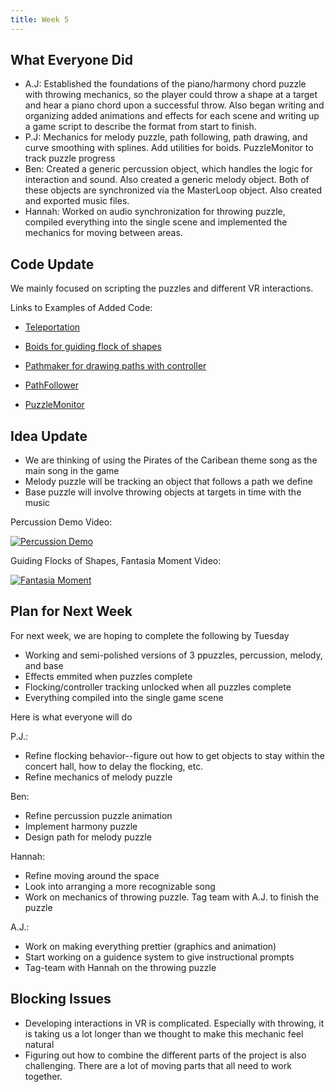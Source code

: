 ```yaml
---
title: Week 5
---
```


## What Everyone Did
* A.J: Established the foundations of the piano/harmony chord puzzle with throwing mechanics, so the player could throw a shape at a target and hear a piano chord upon a successful throw. Also began writing and organizing added animations and effects for each scene and writing up a game script to describe the format from start to finish.
* P.J: Mechanics for melody puzzle, path following, path drawing, and curve smoothing with splines. Add utilities for boids. PuzzleMonitor to track puzzle progress
* Ben: Created a generic percussion object, which handles the logic for interaction and sound.  Also created a generic melody object.  Both of these objects are synchronized via the MasterLoop object.  Also created and exported music files.
* Hannah: Worked on audio synchronization for throwing puzzle, compiled everything into the single scene and implemented the mechanics for moving between areas.

## Code Update
We mainly focused on scripting the puzzles and different VR interactions.

Links to Examples of Added Code:
* [Teleportation](https://github.com/UWRealityLab/vrcapstone19sp-team7/tree/master/PhantasiaConductor/Assets/Scripts/Teleporting)
* [Boids for guiding flock of shapes](https://github.com/UWRealityLab/vrcapstone19sp-team7/blob/master/PhantasiaConductor/Assets/Scripts/Boids/Boid.cs)
* [Pathmaker for drawing paths with controller](https://github.com/UWRealityLab/vrcapstone19sp-team7/blob/master/PhantasiaConductor/Assets/Scripts/PathMaker.cs)
* [PathFollower](https://github.com/UWRealityLab/vrcapstone19sp-team7/blob/master/PhantasiaConductor/Assets/Scripts/PathBeat.cs)

* [PuzzleMonitor](https://github.com/UWRealityLab/vrcapstone19sp-team7/blob/master/PhantasiaConductor/Assets/Scripts/PuzzleMonitor.cs)


## Idea Update
* We are thinking of using the Pirates of the Caribean theme song as the main song in the game
* Melody puzzle will be tracking an object that follows a path we define
* Base puzzle will involve throwing objects at targets in time with the music

Percussion Demo Video:


[![Percussion Demo](http://img.youtube.com/vi/0gj4y0d_ae0/0.jpg)](https://youtu.be/0gj4y0d_ae0)

Guiding Flocks of Shapes, Fantasia Moment Video:


[![Fantasia Moment](http://img.youtube.com/vi/hs9dUtGKDBk/0.jpg)](https://youtu.be/hs9dUtGKDBk)

## Plan for Next Week
For next week, we are hoping to complete the following by Tuesday
* Working and semi-polished versions of 3 ppuzzles, percussion, melody, and base
* Effects emmited when puzzles complete
* Flocking/controller tracking unlocked when all puzzles complete
* Everything compiled into the single game scene

Here is what everyone will do

P.J.:
* Refine flocking behavior--figure out how to get objects to stay within the concert hall, how to delay the flocking, etc.
* Refine mechanics of melody puzzle 

Ben:
* Refine percussion puzzle animation
* Implement harmony puzzle
* Design path for melody puzzle

Hannah:
* Refine moving around the space
* Look into arranging a more recognizable song
* Work on mechanics of throwing puzzle. Tag team with A.J. to finish the puzzle

A.J.:
* Work on making everything prettier (graphics and animation)
* Start working on a guidence system to give instructional prompts
* Tag-team with Hannah on the throwing puzzle 

## Blocking Issues
* Developing interactions in VR is complicated. Especially with throwing, it is taking us a lot longer than we thought to make this mechanic feel natural
* Figuring out how to combine the different parts of the project is also challenging. There are a lot of moving parts that all need to work together. 
